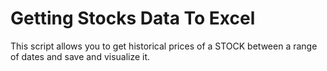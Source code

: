 # Getting Stocks Data To Excel
This script allows you to get historical prices of a STOCK between a range of dates and save and visualize it. 

